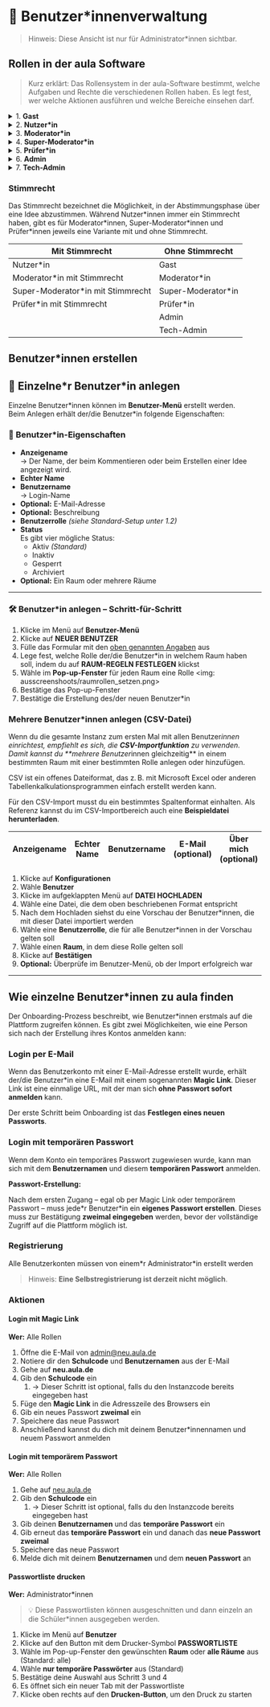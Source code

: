 # 👥 Benutzer\*innenverwaltung
> Hinweis: Diese Ansicht ist nur für Administrator\*innen sichtbar.

## Rollen in der aula Software

>Kurz erklärt: Das Rollensystem in der aula-Software bestimmt, welche Aufgaben und Rechte die verschiedenen Rollen haben. Es legt fest, wer welche Aktionen ausführen und welche Bereiche einsehen darf.

<details>
<summary>1. <strong>Gast</strong></summary>
<p>Kann Inhalte einsehen, aber nicht aktiv teilnehmen.</p>
</details>

<details>
<summary>2. <strong>Nutzer*in</strong></summary>
<p>Nutzer*in können eigene Ideen einbringen, mit anderen Nutzer*innen über Vorschläge diskutieren und in Abstimmungen entscheiden, welche Ideen weiterverfolgt werden sollen.
</p>
</details>

<details>
<summary>3. <strong>Moderator*in</strong></summary>
<p>
Moderator\*innen in der Aula-Beteiligungssoftware sind Schüler\*innen und Lehrkräfte, die sicherstellen, dass sich alle an der Schule aktiv und respektvoll beteiligen können. Sie kümmern sich um die Plattform, achten auf die Einhaltung der Verhaltensregeln und unterstützen andere Nutzer\*innen, um eine konstruktive und positive Atmosphäre zu fördern. Es ist sinnvoll, viele Moderator\*innen an der Schule zu haben, damit sie sich die Aufgaben gut aufteilen können – idealerweise zwei Moderator\*innen pro Klasse.</p>
</details>

<details>
<summary>4. <strong>Super-Moderator*in</strong></summary>
<p>Hat Moderationsrechte, wie die Moderator\*inne allerdings nicht beschränkt auf einen/oder mehrere Räume, sondern kann alle Räume und ihre Inhalt sehen. Zusätzlich können Supermoderator*innen die Menüpunkte Ideen und Boxen einsehen, um zusätzliche einen Gesamtüberblick zuhalten. </p>
</details>

<details>
<summary>5. <strong>Prüfer*in</strong></summary>
<p>Überprüft Ideen.</p>
</details>

<details>
<summary>6. <strong>Admin</strong></summary>
<p>Verwaltet die Plattform.</p>
</details>

<details>
<summary>7. <strong>Tech-Admin</strong></summary>
<p>Kann grundlegende Änderungen an der Schul-Instanz vornehmen, z.B. die Instanz offline schalten oder Betriebszeiten festlegen. Mit dem Tech-Admin-Account sind keine Inhalte sichtbar. Diesen Account kann bspw. auch ein externer Dienstleister nutzen und hat dennoch keinen Einblick auf die inhaltliche Ebene der erstellten Ideen etc.</p>
</details>

### Stimmrecht

Das Stimmrecht bezeichnet die Möglichkeit, in der Abstimmungsphase über eine Idee abzustimmen. Während Nutzer\*innen immer ein Stimmrecht haben, gibt es für Moderator\*innen, Super-Moderator\*innen und Prüfer\*innen jeweils eine Variante mit und ohne Stimmrecht.

| **Mit Stimmrecht**                 | **Ohne Stimmrecht**         |
|----------------------------------|--------------------------|
| Nutzer\*in                        | Gast                    |
| Moderator\*in mit Stimmrecht      | Moderator\*in            |
| Super-Moderator\*in mit Stimmrecht | Super-Moderator\*in      |
| Prüfer\*in mit Stimmrecht         | Prüfer\*in               |
|                                  | Admin                   |
|                                  | Tech-Admin              |

## Benutzer\*innen erstellen

## 👤 Einzelne\*r Benutzer\*in anlegen

Einzelne Benutzer\*innen können im **Benutzer-Menü** erstellt werden.  
Beim Anlegen erhält der/die Benutzer*in folgende Eigenschaften:

### 📄 Benutzer\*in-Eigenschaften

- **Anzeigename**  
  → Der Name, der beim Kommentieren oder beim Erstellen einer Idee angezeigt wird.
- **Echter Name**
- **Benutzername**  
  → Login-Name
- **Optional:** E-Mail-Adresse  
- **Optional:** Beschreibung
- **Benutzerrolle** *(siehe Standard-Setup unter 1.2)*
- **Status**  
  Es gibt vier mögliche Status:
  - Aktiv *(Standard)*
  - Inaktiv
  - Gesperrt
  - Archiviert
- **Optional:** Ein Raum oder mehrere Räume

---

### 🛠️ Benutzer*in anlegen – Schritt-für-Schritt

1. Klicke im Menü auf **Benutzer-Menü**
2. Klicke auf **NEUER BENUTZER**
3. Fülle das Formular mit den [oben genannten Angaben](#-benutzerin-eigenschaften) aus
4. Lege fest, welche Rolle der/die Benutzer*in in welchem Raum haben soll, indem du auf **RAUM-REGELN FESTLEGEN** klickst
5. Wähle im **Pop-up-Fenster** für jeden Raum eine Rolle <img: ausscreenshoots/raumrollen_setzen.png>
6. Bestätige das Pop-up-Fenster
7. Bestätige die Erstellung des/der neuen Benutzer*in

### Mehrere Benutzer*innen anlegen (CSV-Datei)

Wenn du die gesamte Instanz zum ersten Mal mit allen Benutzer*innen einrichtest, empfiehlt es sich, die **CSV-Importfunktion** zu verwenden. Damit kannst du **mehrere Benutzer*innen gleichzeitig** in einem bestimmten Raum mit einer bestimmten Rolle anlegen oder hinzufügen.  

CSV ist ein offenes Dateiformat, das z. B. mit Microsoft Excel oder anderen Tabellenkalkulationsprogrammen einfach erstellt werden kann.

Für den CSV-Import musst du ein bestimmtes Spaltenformat einhalten. Als Referenz kannst du im CSV-Importbereich auch eine **Beispieldatei herunterladen**.

| Anzeigename | Echter Name | Benutzername | E-Mail (optional) | Über mich (optional) |
| --- | --- | --- | --- | --- |

1. Klicke auf **Konfigurationen**
2. Wähle **Benutzer**
3. Klicke im aufgeklappten Menü auf **DATEI HOCHLADEN**
4. Wähle eine Datei, die dem oben beschriebenen Format entspricht
5. Nach dem Hochladen siehst du eine Vorschau der Benutzer*innen, die mit dieser Datei importiert werden
6. Wähle eine **Benutzerrolle**, die für alle Benutzer*innen in der Vorschau gelten soll
7. Wähle einen **Raum**, in dem diese Rolle gelten soll
8. Klicke auf **Bestätigen**
9. **Optional:** Überprüfe im Benutzer-Menü, ob der Import erfolgreich war

---

## Wie einzelne Benutzer\*innen zu aula finden

Der Onboarding-Prozess beschreibt, wie Benutzer*innen erstmals auf die Plattform zugreifen können. Es gibt zwei Möglichkeiten, wie eine Person sich nach der Erstellung ihres Kontos anmelden kann:

### Login per E-Mail

Wenn das Benutzerkonto mit einer E-Mail-Adresse erstellt wurde, erhält der/die Benutzer*in eine E-Mail mit einem sogenannten **Magic Link**. Dieser Link ist eine einmalige URL, mit der man sich **ohne Passwort sofort anmelden** kann.

Der erste Schritt beim Onboarding ist das **Festlegen eines neuen Passworts**.


### Login mit temporären Passwort

Wenn dem Konto ein temporäres Passwort zugewiesen wurde, kann man sich mit dem **Benutzernamen** und diesem **temporären Passwort** anmelden.

**Passwort-Erstellung:**

Nach dem ersten Zugang – egal ob per Magic Link oder temporärem Passwort – muss jede\*r Benutzer\*in ein **eigenes Passwort erstellen**. Dieses muss zur Bestätigung **zweimal eingegeben** werden, bevor der vollständige Zugriff auf die Plattform möglich ist.

### Registrierung

Alle Benutzerkonten müssen von einem\*r Administrator\*in erstellt werden   
> Hinweis: **Eine Selbstregistrierung ist derzeit nicht möglich**.


### Aktionen

#### Login mit Magic Link

**Wer:** Alle Rollen

1. Öffne die E-Mail von [admin@neu.aula.de](admin@neu.aula.de)  
2. Notiere dir den **Schulcode** und **Benutzernamen** aus der E-Mail  
3. Gehe auf **neu.aula.de**  
4. Gib den **Schulcode** ein  
    1. → Dieser Schritt ist optional, falls du den Instanzcode bereits eingegeben hast  
5. Füge den **Magic Link** in die Adresszeile des Browsers ein  
6. Gib ein neues Passwort **zweimal** ein  
7. Speichere das neue Passwort
8. Anschließend kannst du dich mit deinem Benutzer\*innennamen und neuem Passwort anmelden


#### Login mit temporärem Passwort

**Wer:** Alle Rollen

1. Gehe auf [neu.aula.de](neu.aula.de)
2. Gib den **Schulcode** ein  
    1. → Dieser Schritt ist optional, falls du den Instanzcode bereits eingegeben hast  
3. Gib deinen **Benutzernamen** und das **temporäre Passwort** ein  
4. Gib erneut das **temporäre Passwort** ein und danach das **neue Passwort** **zweimal**  
5. Speichere das neue Passwort  
6. Melde dich mit deinem **Benutzernamen** und dem **neuen Passwort** an  


#### Passwortliste drucken
**Wer:** Administrator*innen

> 💡 Diese Passwortlisten können ausgeschnitten und dann einzeln an die Schüler\*innen ausgegeben werden.

1. Klicke im Menü auf **Benutzer**
2. Klicke auf den Button mit dem Drucker-Symbol **PASSWORTLISTE**
3. Wähle im Pop-up-Fenster den gewünschten **Raum** oder **alle Räume** aus (Standard: alle)
4. Wähle **nur temporäre Passwörter** aus (Standard)
5. Bestätige deine Auswahl aus Schritt 3 und 4
6. Es öffnet sich ein neuer Tab mit der Passwortliste
7. Klicke oben rechts auf den **Drucken-Button**, um den Druck zu starten

